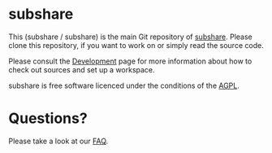 subshare
====

This (subshare / subshare) is the main Git repository of [subshare](http://subshare.org). Please clone this repository, if you want to work on or simply read the source code.

Please consult the [Development](http://subshare.org/latest-stable/documentation/development.html) page for more information about how to check out sources and set up a workspace.

subshare is free software licenced under the conditions of the [AGPL](http://subshare.org/latest-stable/about/licence.html).


Questions?
====

Please take a look at our [FAQ](http://subshare.org/latest-stable/documentation/faq.html).
